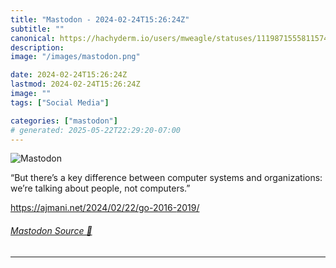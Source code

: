 ```yaml
---
title: "Mastodon - 2024-02-24T15:26:24Z"
subtitle: ""
canonical: https://hachyderm.io/users/mweagle/statuses/111987155581157464
description:
image: "/images/mastodon.png"

date: 2024-02-24T15:26:24Z
lastmod: 2024-02-24T15:26:24Z
image: ""
tags: ["Social Media"]

categories: ["mastodon"]
# generated: 2025-05-22T22:29:20-07:00
---
```

![Mastodon](/images/mastodon.png)

<p>“But there’s a key difference between computer systems and organizations: we’re talking about people, not computers.”</p><p><a href="https://ajmani.net/2024/02/22/go-2016-2019/" target="_blank" rel="nofollow noopener noreferrer" translate="no"><span class="invisible">https://</span><span class="ellipsis">ajmani.net/2024/02/22/go-2016-</span><span class="invisible">2019/</span></a></p>


###### [Mastodon Source 🐘](https://hachyderm.io/@mweagle/111987155581157464)

___

